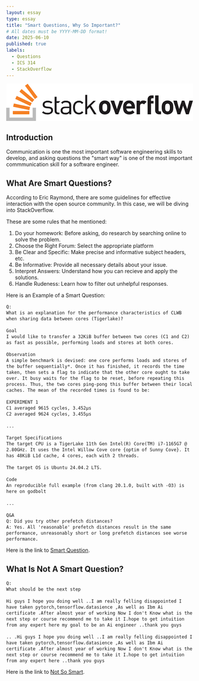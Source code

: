 ```yaml
---
layout: essay
type: essay
title: "Smart Questions, Why So Important?"
# All dates must be YYYY-MM-DD format!
date: 2025-06-10
published: true
labels:
  - Questions
  - ICS 314
  - StackOverflow
---
```


<img src="../img/stackoverflow.jpeg">

## Introduction

Communication is one the most important software engineering skills to develop, and asking questions the "smart way" is one of the most important commmunication skill for a software engineer. 

## What Are Smart Questions?

According to Eric Raymond, there are some guidelines for effective interaction with the open source community. In this case, we will be diving into StackOverflow. 

These are some rules that he mentioned:

1. Do your homework: Before asking, do research by searching online to solve the problem.
2. Choose the Right Forum: Select the appropriate platform
3. Be Clear and Specific: Make precise and informative subject headers, etc.
4. Be Informative: Provide all necessary details about your issue.
5. Interpret Answers: Understand how you can recieve and apply the solutions.
6. Handle Rudeness: Learn how to filter out unhelpful responses.

Here is an Example of a Smart Question:

```
Q:
What is an explanation for the performance characteristics of CLWB when sharing data between cores (Tigerlake)?

Goal
I would like to transfer a 32KiB buffer between two cores (C1 and C2) as fast as possible, performing loads and stores at both cores.

Observation
A simple benchmark is devised: one core performs loads and stores of the buffer sequentially*. Once it has finished, it records the time taken, then sets a flag to indicate that the other core ought to take over. It busy waits for the flag to be reset, before repeating this process. Thus, the two cores ping-pong this buffer between their local caches. The mean of the recorded times is found to be:

EXPERIMENT 1
C1 averaged 9615 cycles, 3.452µs
C2 averaged 9624 cycles, 3.455µs

...

Target Specifications
The target CPU is a TigerLake 11th Gen Intel(R) Core(TM) i7-1165G7 @ 2.80GHz. It uses the Intel Willow Cove core {optim of Sunny Cove}. It has 48KiB L1d cache, 4 cores, each with 2 threads.

The target OS is Ubuntu 24.04.2 LTS.

Code
An reproducible full example (from clang 20.1.0, built with -O3) is here on godbolt

...

Q&A
Q: Did you try other prefetch distances?
A: Yes. All 'reasonable' prefetch distances result in the same performance, unreasonably short or long prefetch distances see worse performance.

```

Here is the link to [Smart Question](https://stackoverflow.com/questions/79646975/what-is-an-explanation-for-the-performance-characteristics-of-clwb-when-sharing).


## What Is Not A Smart Question?

```
Q:
What should be the next step

Hi guys I hope you doing well ..I am really felling disappointed I have taken pytorch,tensorflow.datasience ,As well as Ibm Ai certificate .After almost year of working Now I don't Know what is the next step or course recommend me to take it I.hope to get intuition from any expert here my goal to be an Ai engineer ..thank you guys

.. .Hi guys I hope you doing well ..I am really felling disappointed I have taken pytorch,tensorflow.datasience ,As well as Ibm Ai certificate .After almost year of working Now I don't Know what is the next step or course recommend me to take it I.hope to get intuition from any expert here ..thank you guys

```

Here is the link to [Not So Smart](https://stackoverflow.com/questions/79661426/what-should-be-the-next-step).
